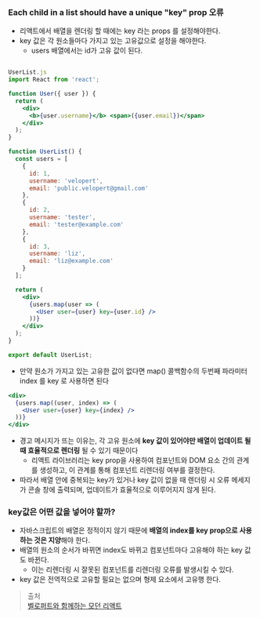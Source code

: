 ### Each child in a list should have a unique "key" prop 오류

- 리액트에서 배열을 렌더링 할 때에는 key 라는 props 를 설정해야한다.
- key 값은 각 원소들마다 가지고 있는 고유값으로 설정을 해야한다.
    - users 배열에서는 id가 고유 값이 된다.

```jsx

UserList.js
import React from 'react';

function User({ user }) {
  return (
    <div>
      <b>{user.username}</b> <span>({user.email})</span>
    </div>
  );
}

function UserList() {
  const users = [
    {
      id: 1,
      username: 'velopert',
      email: 'public.velopert@gmail.com'
    },
    {
      id: 2,
      username: 'tester',
      email: 'tester@example.com'
    },
    {
      id: 3,
      username: 'liz',
      email: 'liz@example.com'
    }
  ];

  return (
    <div>
      {users.map(user => (
        <User user={user} key={user.id} />
      ))}
    </div>
  );
}

export default UserList;
```

- 만약 원소가 가지고 있는 고유한 값이 없다면 map() 콜백함수의 두번째 파라미터 index 를 key 로 사용하면 된다

```jsx
<div>
  {users.map((user, index) => (
    <User user={user} key={index} />
  ))}
</div>
```

- 경고 메시지가 뜨는 이유는, 각 고유 원소에 **key 값이 있어야만 배열이 업데이트 될 때 효율적으로 렌더링** 될 수 있기 때문이다
    - 리액트 라이브러리는 key prop을 사용하여 컴포넌트와 DOM 요소 간의 관계를 생성하고, 이 관계를 통해 컴포넌트 리렌더링 여부를 결정한다.
- 따라서 배열 안에 중복되는 key가 있거나 key 값이 없을 때 렌더링 시 오류 메세지가 콘솔 창에 출력되며, 업데이트가 효율적으로 이루어지지 않게 된다.

### key값은 어떤 값을 넣어야 할까?
- 자바스크립트의 배열은 정적이지 않기 때문에 **배열의 index를 key prop으로 사용하는 것은 지양**해야 한다.
- 배열의 원소의 순서가 바뀌면 index도 바뀌고 컴포넌트마다 고유해야 하는 key 값도 바뀐다.
  - 이는 리렌더링 시 잘못된 컴포넌트를 리렌더링 오류를 발생시킬 수 있다.
- key 값은 전역적으로 고유할 필요는 없으며 형제 요소에서 고유행 한다.

> 출처  
[벨로퍼트와 함께하는 모던 리액트](https://react.vlpt.us/basic/11-render-array.html)